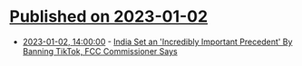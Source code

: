 # [Published on 2023-01-02](index.md)

* [2023-01-02, 14:00:00](https://news.slashdot.org/story/23/01/02/0819227/india-set-an-incredibly-important-precedent-by-banning-tiktok-fcc-commissioner-says?utm_source=rss1.0mainlinkanon&utm_medium=feed) - [India Set an 'Incredibly Important Precedent' By Banning TikTok, FCC Commissioner Says](https://news.slashdot.org/story/23/01/02/0819227/india-set-an-incredibly-important-precedent-by-banning-tiktok-fcc-commissioner-says?utm_source=rss1.0mainlinkanon&utm_medium=feed)
